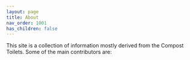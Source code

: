 ```yaml
---
layout: page
title: About
nav_order: 1001
has_children: false
---
```

This site is a collection of information mostly derived from the Compost Toilets. Some of the main contributors are:
